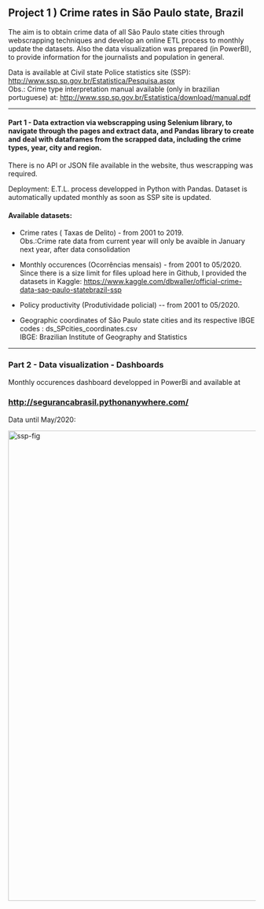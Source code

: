 
## Project 1 ) Crime rates in São Paulo state, Brazil

The aim is to obtain crime data of all São Paulo state cities through webscrapping techniques and develop an online ETL process to monthly update the datasets. Also the data visualization was prepared (in PowerBI), to provide information for the journalists and population in general.
 
Data is available at Civil state Police statistics site (SSP):  http://www.ssp.sp.gov.br/Estatistica/Pesquisa.aspx   
Obs.: Crime type interpretation manual available (only in brazilian  portuguese) at: http://www.ssp.sp.gov.br/Estatistica/download/manual.pdf

----------------------
#### Part 1 - Data extraction via webscrapping  using Selenium library, to navigate through the pages and extract data, and Pandas library to create and deal with dataframes from the scrapped data, including the crime types, year, city and region.
There is no API or JSON file available in the website, thus wescrapping was required.

Deployment:  E.T.L. process developped in Python with Pandas. Dataset is automatically  updated monthly as soon as SSP site is updated.


 
#### Available datasets:  
 - Crime rates ( Taxas de Delito)  -  from 2001 to 2019.  
   Obs.:Crime rate data from current year will only be avaible in January  next year, after data consolidation
 
 - Monthly occurences (Ocorrências mensais) - from 2001 to 05/2020.  
    Since there is a size limit for files upload here in Github, I provided the datasets in Kaggle: https://www.kaggle.com/dbwaller/official-crime-data-sao-paulo-statebrazil-ssp

- Policy productivity (Produtividade policial) -- from 2001 to 05/2020.
 
-  Geographic coordinates of São Paulo state cities and its respective IBGE codes :  ds_SPcities_coordinates.csv  
   IBGE:  Brazilian Institute of Geography and Statistics

--------------------------

### Part 2 - Data visualization - Dashboards

Monthly occurences dashboard developped in PowerBi and available at  
 ### http://segurancabrasil.pythonanywhere.com/

Data until May/2020:

<img width="956" alt="ssp-fig" src="https://user-images.githubusercontent.com/52055874/87192447-d8860480-c2cc-11ea-980d-e14b6d285658.png">


